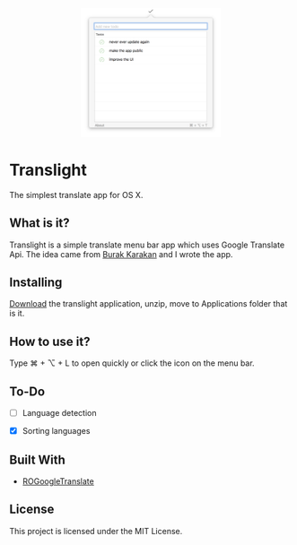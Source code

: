 <p align="center" >
<img src="https://github.com/furkanhatipoglu/translight/blob/master/screen-shots/ss.png" alt="Image" title="Image" width=250>
</p>

# Translight

The simplest translate app for OS X.

## What is it?

Translight is a simple translate menu bar app which uses Google Translate Api.
The idea came from [Burak Karakan](https://github.com/karakanb) and I wrote the app.

## Installing

[Download](http://web.itu.edu.tr/hatipoglufu/translight/translight.zip) the translight application, unzip, move to Applications folder that is it.

## How to use it?

Type ⌘ + ⌥ + L to open quickly or click the icon on the menu bar.

## To-Do

- [ ] Language detection
- [x] Sorting languages



## Built With

* [ROGoogleTranslate](https://github.com/prine/ROGoogleTranslate)

## License

This project is licensed under the MIT License.
